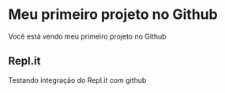# Meu primeiro projeto no Github

Você está vendo meu primeiro projeto no Github

## Repl.it

Testando integração do Repl.it com github